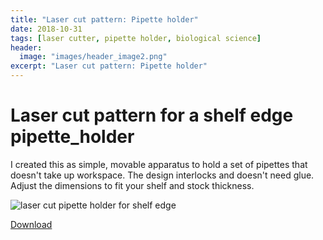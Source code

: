 ```yaml
---
title: "Laser cut pattern: Pipette holder"
date: 2018-10-31
tags: [laser cutter, pipette holder, biological science]
header:
  image: "images/header_image2.png"
excerpt: "Laser cut pattern: Pipette holder"
---
```


# Laser cut pattern for a shelf edge pipette_holder
I created this as simple, movable apparatus to hold a set of pipettes that doesn't take up workspace. The design interlocks and doesn't need glue. Adjust the dimensions to fit your shelf and stock thickness.

<img src="{{ site.url }}{{site.baseurl }}/images/science/pipette_holder.png" alt="laser cut pipette holder for shelf edge">

[Download](https://github.com/scotttmoen/Science)
